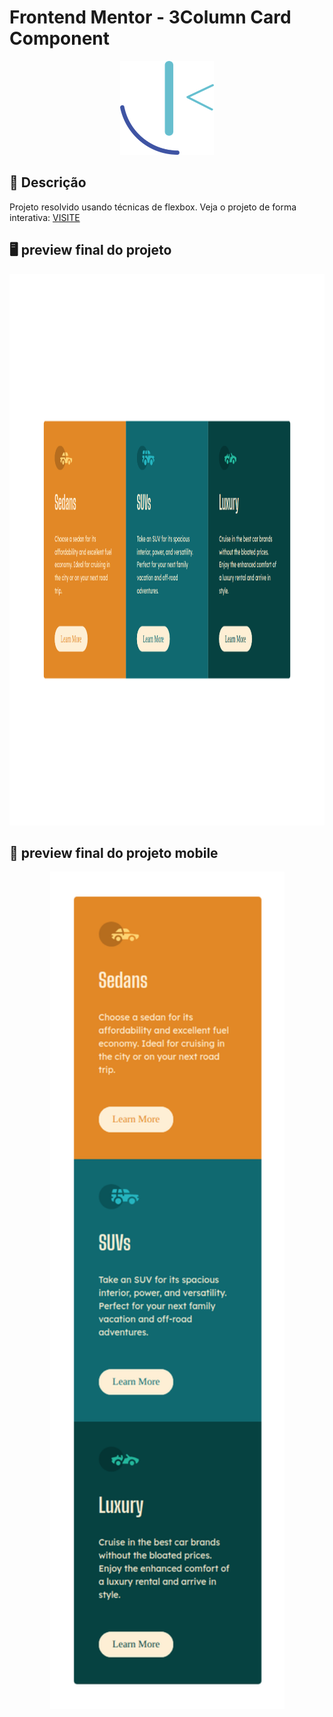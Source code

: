 # Frontend Mentor - 3Column Card Component

<p align="center">
  <img src="https://raw.githubusercontent.com/kevenalves/Frontend-Mentor-Challenges/main/frontend-mentor-logo.png" width="150" height="150"/>
</p>

## 🚀 Descrição
Projeto resolvido usando técnicas de flexbox.
Veja o projeto de forma interativa: [VISITE](https://3column-kev.netlify.app/)

## 🖥️ preview final do projeto

<p align="center">
  <img src="images/desktop.png" width="1127" height="882"/>
</p>

## 📳 preview final do projeto mobile

<p align="center">
  <img src="images/mobile.png" width="375" height="1340"/>
</p>